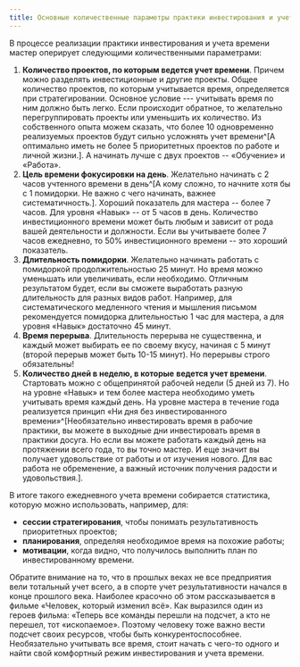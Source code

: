 ```yaml
---
title: Основные количественные параметры практики инвестирования и учета времени
---
```


В процессе реализации практики инвестирования и учета времени мастер
оперирует следующими количественными параметрами:

1.  **Количество проектов, по которым ведется учет времени**. Причем
    можно разделять инвестиционные и другие проекты. Общее количество
    проектов, по которым учитывается время, определяется при
    стратегировании. Основное условие --- учитывать время по ним должно
    быть легко. Если происходит обратное, то желательно перегруппировать
    проекты или уменьшить их количество. Из собственного опыта можем
    сказать, что более 10 одновременно реализуемых проектов будут сильно
    усложнять учет времени^[А оптимально иметь не более
    5 приоритетных проектов по работе и личной жизни.]. А
    начинать лучше с двух проектов -- «Обучение» и «Работа».
2.  **Цель времени фокусировки на день**. Желательно начинать с 2 часов
    учтенного времени в день^[А кому сложно, то начните
    хотя бы с 1 помидорки. Не важно с чего начинать, важнее
    систематичность.]. Хороший показатель для мастера --
    более 7 часов. Для уровня «Навык» -- от 5 часов в день. Количество
    инвестиционного времени может быть любым и зависит от рода вашей
    деятельности и должности. Если вы учитываете более 7 часов
    ежедневно, то 50% инвестиционного времени -- это хороший показатель.
3.  **Длительность помидорки**. Желательно начинать работать с
    помидоркой продолжительностью 25 минут. Но время можно уменьшать или
    увеличивать, если необходимо. Отличным результатом будет, если вы
    сможете выработать разную длительность для разных видов работ.
    Например, для систематического медленного чтения и мышления письмом
    рекомендуется помидорка длительностью 1 час для мастера, а для
    уровня «Навык» достаточно 45 минут.
4.  **Время перерыва**. Длительность перерыва не существенна, и каждый
    может выбирать ее по своему вкусу, начиная с 5 минут (второй перерыв
    может быть 10-15 минут). Но перерывы строго обязательны!
5.  **Количество дней в неделю, в которые** **ведется учет времени**.
    Стартовать можно с общепринятой рабочей недели (5 дней из 7). Но на
    уровне «Навык» и тем более мастера необходимо уметь учитывать время
    каждый день. На уровне мастера в течение года реализуется принцип
    «Ни дня без инвестированного времени»^[Необязательно
    инвестировать время в рабочие практики, вы можете в выходные дни
    инвестировать время в практики досуга. Но если вы можете работать
    каждый день на протяжении всего года, то вы точно мастер. И еще
    значит вы получает удовольствие от работы и от изучения нового. Для
    вас работа не обременение, а важный источник получения радости и
    удовольствия.].

В итоге такого ежедневного учета времени собирается статистика, которую
можно использовать, например, для:

-   **сессии стратегирования**, чтобы понимать результативность
    приоритетных проектов;
-   **планирования**, определяя необходимое время на похожие работы;
-   **мотивации**, когда видно, что получилось выполнить план по
    инвестированному времени.

Обратите внимание на то, что в прошлых веках не все предприятия вели
тотальный учет всего, а в спорте учет результативности начался в конце
прошлого века. Наиболее красочно об этом рассказывается в фильме
«Человек, который изменил всё». Как выразился один из героев фильма:
«Теперь все команды перешли на подсчет, а кто не перешел, тот
«ископаемое». Поэтому человеку тоже важно вести подсчет своих ресурсов,
чтобы быть конкурентоспособнее. Необязательно учитывать все время, стоит
начать с чего-то одного и найти свой комфортный режим инвестирования и
учета времени.
